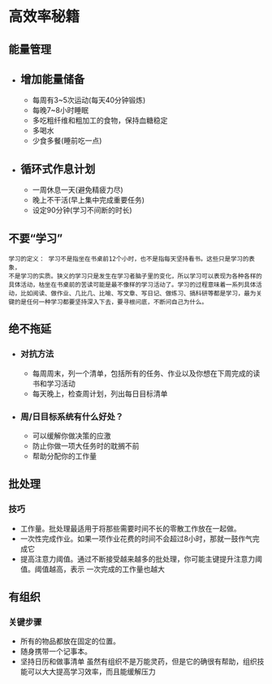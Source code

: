 # 高效率秘籍
## 能量管理
- ## 增加能量储备
  - 每周有3~5次运动(每天40分钟锻炼)
  - 每晚7~8小时睡眠
  - 多吃粗纤维和粗加工的食物，保持血糖稳定
  - 多喝水
  - 少食多餐(睡前吃一点)
- ## 循环式作息计划
  - 一周休息一天(避免精疲力尽)
  - 晚上不干活(早上集中完成重要任务)
  - 设定90分钟(学习不间断的时长)

## 不要“学习”
    学习的定义： 学习不是指坐在书桌前12个小时，也不是指每天坚持看书。这些只是学习的表象，
    不是学习的实质。狭义的学习只是发生在学习者脑子里的变化，所以学习可以表现为各种各样的
    具体活动，枯坐在书桌前的苦读可能是最不像样的学习活动了。学习的过程意味着一系列具体活
    动，比如阅读、做作业、几比几、比喻、写文章、写日记、做练习、搞科研等都是学习，最为关
    键的是任何一种学习都要坚持深入下去，要寻根问底，不断问自己为什么。

## 绝不拖延
- ### 对抗方法
  - 每周周末，列一个清单，包括所有的任务、作业以及你想在下周完成的读书和学习活动
  - 每天晚上，检查周计划，列出每日目标清单
- ### 周/日目标系统有什么好处？
  - 可以缓解你做决策的应激
  - 防止你做一项大任务时的耽搁不前
  - 帮助分配你的工作量

## 批处理
### 技巧
- 工作量。批处理最适用于将那些需要时间不长的零散工作放在一起做。
- 一次性完成作业。如果一项作业花费的时间不会超过8小时，那就一鼓作气完成它
- 提高注意力阈值。通过不断接受越来越多的批处理，你可能主键提升注意力阈值。阈值越高，表示
一次完成的工作量也越大

## 有组织
### 关键步骤
- 所有的物品都放在固定的位置。
- 随身携带一个记事本。
- 坚持日历和做事清单
      虽然有组织不是万能灵药，但是它的确很有帮助，组织技能可以大大提高学习效率，而且能缓解压力

